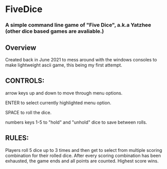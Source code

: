 # FiveDice
### A simple command line game of "Five Dice", a.k.a Yatzhee (other dice based games are avaliable.)

## Overview
Created back in June 2021 to mess around with the windows consoles to make lightweight ascii game, this being my first attempt.

## CONTROLS:

arrow keys up and down to move through menu options.

ENTER to select currently highlighted menu option.

SPACE to roll the dice.

numbers keys 1-5 to "hold" and "unhold" dice to save between rolls.

## RULES:

Players roll 5 dice up to 3 times and then get to select from multiple scoring combination for their rolled dice. After every scoring combination has been exhausted, the game ends and all points are counted. Highest score wins.
